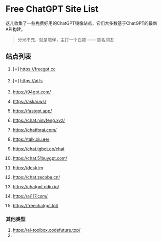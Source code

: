 # Free ChatGPT Site List

这儿收集了一些免费好用的ChatGPT镜像站点，它们大多数基于ChatGPT的最新API构建。

> 分米不充，就是陪伴，主打一个白嫖 —— 匿名网友

## 站点列表

1. [⭐] https://freegpt.cc

2. [⭐] https://ai.ls

3. https://94gpt.com/

4. https://askai.ws/

4. https://fastgpt.app/

5. https://chat.ninvfeng.xyz/

6. https://chatforai.com/

7. https://talk.xiu.ee/

8. https://chat.tgbot.co/chat

9. https://chat.51buygpt.com/

10. https://desk.im

11. https://chat.zecoba.cn/

12. https://chatgpt.ddiu.io/

13. https://ai117.com/

14. https://freechatgpt.lol/

### 其他类型

1. https://ai-toolbox.codefuture.top/
2. 